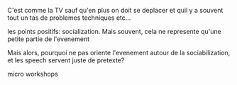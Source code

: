 C'est comme la TV sauf qu'en plus on doit se deplacer et quil y a souvent tout un tas de problemes techniques etc...

les points positifs: socialization.
Mais souvent, cela ne represente qu'une petite partie de l'evenement

Mais alors, pourquoi ne pas oriente l'evenement autour de la sociabilization, et les speech servent juste de pretexte?


micro workshops
